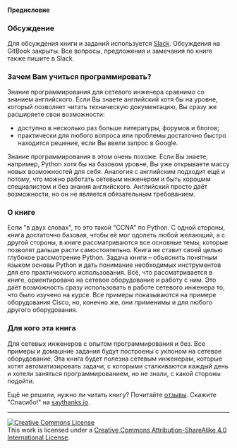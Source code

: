#### Предисловие

### Обсуждение

Для обсуждения книги и заданий используется [Slack](https://pyneng-slack.herokuapp.com/). Обсуждения на GitBook закрыты. Все вопросы, предложения и замечания по книге также пишите в Slack.

### Зачем Вам учиться программировать?

Знание программирования для сетевого инженера сравнимо со знанием английского. Если Вы знаете английский хотя бы на уровне, который позволяет читать техническую документацию, Вы сразу же расширяете свои возможности:

* доступно в несколько раз больше литературы, форумов и блогов;
* практически для любого вопроса или проблемы достаточно быстро находится решение, если Вы ввели запрос в Google.

Знание программирования в этом очень похоже. Если Вы знаете, например, Python хотя бы на базовом уровне, Вы уже открываете массу новых возможностей для себя. Аналогия с английским подходит ещё и потому, что можно работать сетевым инженером и быть хорошим специалистом и без знания английского. Английский просто даёт возможности, но он не является обязательным требованием.

### О книге

Если "в двух словах", то это такой "CCNA" по Python. С одной стороны, книга достаточно базовая, чтобы её мог одолеть любой желающий, а с другой стороны, в книге рассматриваются все основные темы, которые позволят дальше расти самостоятельно. Книга не ставит своей целью глубокое рассмотрение Python. Задача книги – объяснить понятным языком основы Python и дать понимание необходимых инструментов для его практического использования. Всё, что рассматривается в книге, ориентировано на сетевое оборудование и работу с ним. Это даёт возможность сразу использовать в работе сетевого инженера то, что было изучено на курсе. Все примеры показываются на примере оборудования Cisco, но, конечно же, они применимы и для любого другого оборудования.

### Для кого эта книга

Для сетевых инженеров с опытом программирования и без. Все примеры и домашние задания будут построены с уклоном на сетевое оборудование. Эта книга будет полезна сетевым инженерам, которые хотят автоматизировать задачи, с которыми сталкиваются каждый день и хотели заняться программированием, но не знали, с какой стороны подойти.

Ещё не решили, нужно ли читать книгу? Почитайте [отзывы](testimonials.md). Скажите "Спасибо!" на [saythanks.io](https://saythanks.io/to/natenka).

-----
<a rel="license" href="http://creativecommons.org/licenses/by-sa/4.0/"><img alt="Creative Commons License" style="border-width:0" src="https://i.creativecommons.org/l/by-sa/4.0/88x31.png" /></a>
<br />This work is licensed under a <a rel="license" href="http://creativecommons.org/licenses/by-sa/4.0/">Creative Commons Attribution-ShareAlike 4.0 International License</a>.
